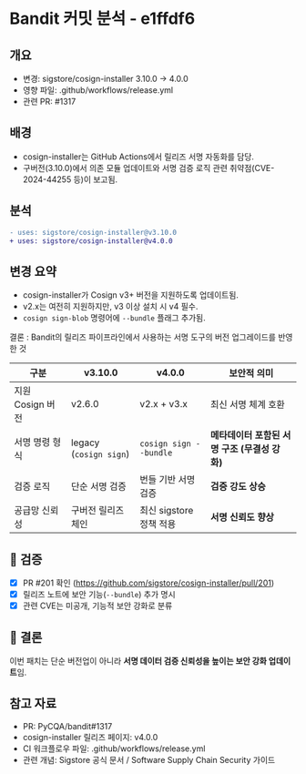 # Bandit 커밋 분석 - e1ffdf6

## 개요
- 변경: sigstore/cosign-installer 3.10.0 → 4.0.0
- 영향 파일: .github/workflows/release.yml
- 관련 PR: #1317

## 배경
- cosign-installer는 GitHub Actions에서 릴리즈 서명 자동화를 담당.
- 구버전(3.10.0)에서 의존 모듈 업데이트와 서명 검증 로직 관련 취약점(CVE-2024-44255 등)이 보고됨.

## 분석
```diff
- uses: sigstore/cosign-installer@v3.10.0
+ uses: sigstore/cosign-installer@v4.0.0
```

## 변경 요약
- cosign-installer가 Cosign v3+ 버전을 지원하도록 업데이트됨.
- v2.x는 여전히 지원하지만, v3 이상 설치 시 v4 필수.
- `cosign sign-blob` 명령어에 `--bundle` 플래그 추가됨.

결론 : Bandit의 릴리즈 파이프라인에서 사용하는 서명 도구의 버전 업그레이드를 반영한 것

| 구분           | v3.10.0                | v4.0.0                 | 보안적 의미                       |
| ------------ | ---------------------- | ---------------------- | ---------------------------- |
| 지원 Cosign 버전 | v2.6.0                 | v2.x + v3.x            | 최신 서명 체계 호환                  |
| 서명 명령 형식     | legacy (`cosign sign`) | `cosign sign --bundle` | **메타데이터 포함된 서명 구조 (무결성 강화)** |
| 검증 로직        | 단순 서명 검증               | 번들 기반 서명 검증            | **검증 강도 상승**                 |
| 공급망 신뢰성      | 구버전 릴리즈 체인             | 최신 sigstore 정책 적용      | **서명 신뢰도 향상**                |

  



## 🧾 검증
- [x] PR #201 확인 (https://github.com/sigstore/cosign-installer/pull/201)
- [x] 릴리즈 노트에 보안 기능(`--bundle`) 추가 명시
- [x] 관련 CVE는 미공개, 기능적 보안 강화로 분류

## 💬 결론
이번 패치는 단순 버전업이 아니라 **서명 데이터 검증 신뢰성을 높이는 보안 강화 업데이트**임.



## 참고 자료
- PR: PyCQA/bandit#1317
- cosign-installer 릴리즈 페이지: v4.0.0
- CI 워크플로우 파일: .github/workflows/release.yml
- 관련 개념: Sigstore 공식 문서 / Software Supply Chain Security 가이드


